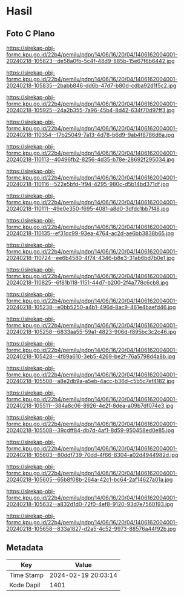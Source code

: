 # Hasil

## Foto C Plano

https://sirekap-obj-formc.kpu.go.id/22b4/pemilu/pdpr/14/06/16/20/04/1406162004001-20240218-105823--de58a0fb-5c4f-48d9-885b-15e67f6b6442.jpg

https://sirekap-obj-formc.kpu.go.id/22b4/pemilu/pdpr/14/06/16/20/04/1406162004001-20240218-105835--2babb846-dd6b-47d7-b80d-cdba92d1f5c2.jpg

https://sirekap-obj-formc.kpu.go.id/22b4/pemilu/pdpr/14/06/16/20/04/1406162004001-20240218-105925--24a2b355-7a96-45b4-8d42-634f70d97ff3.jpg

https://sirekap-obj-formc.kpu.go.id/22b4/pemilu/pdpr/14/06/16/20/04/1406162004001-20240218-110354--17b25049-7a13-4d78-b6d9-9ab4f8786d6a.jpg

https://sirekap-obj-formc.kpu.go.id/22b4/pemilu/pdpr/14/06/16/20/04/1406162004001-20240218-110113--40496fb2-8256-4d35-b78e-28692f295034.jpg

https://sirekap-obj-formc.kpu.go.id/22b4/pemilu/pdpr/14/06/16/20/04/1406162004001-20240218-110116--522e5bfd-1f94-4295-980c-d5b14bd371df.jpg

https://sirekap-obj-formc.kpu.go.id/22b4/pemilu/pdpr/14/06/16/20/04/1406162004001-20240218-110111--49e0e350-f695-4081-a8d0-3dfdc1bb7f48.jpg

https://sirekap-obj-formc.kpu.go.id/22b4/pemilu/pdpr/14/06/16/20/04/1406162004001-20240218-110135--ef31cc99-93ea-4764-ac2d-ae6bb3838b65.jpg

https://sirekap-obj-formc.kpu.go.id/22b4/pemilu/pdpr/14/06/16/20/04/1406162004001-20240218-110724--ee6b4580-4f74-4346-b8e3-31ab6bd7b0e1.jpg

https://sirekap-obj-formc.kpu.go.id/22b4/pemilu/pdpr/14/06/16/20/04/1406162004001-20240218-110825--6f81b118-1151-44d7-b200-2f4a778c6cb8.jpg

https://sirekap-obj-formc.kpu.go.id/22b4/pemilu/pdpr/14/06/16/20/04/1406162004001-20240218-105238--e0bb5250-a4b1-496d-8ac9-461e4baefd46.jpg

https://sirekap-obj-formc.kpu.go.id/22b4/pemilu/pdpr/14/06/16/20/04/1406162004001-20240218-105258--6833aa55-59a1-4823-906d-f895bc3c2c46.jpg

https://sirekap-obj-formc.kpu.go.id/22b4/pemilu/pdpr/14/06/16/20/04/1406162004001-20240218-105428--4f89a610-3eb5-4269-be2f-76a5798d4a8b.jpg

https://sirekap-obj-formc.kpu.go.id/22b4/pemilu/pdpr/14/06/16/20/04/1406162004001-20240218-105508--a8e2db9a-a5eb-4acc-b36d-c5b5c7ef4182.jpg

https://sirekap-obj-formc.kpu.go.id/22b4/pemilu/pdpr/14/06/16/20/04/1406162004001-20240218-105511--384a8c06-8926-4e2f-8dea-a09b7df074e3.jpg

https://sirekap-obj-formc.kpu.go.id/22b4/pemilu/pdpr/14/06/16/20/04/1406162004001-20240218-105508--39cdff84-db7d-4af1-8d59-950458ed0e85.jpg

https://sirekap-obj-formc.kpu.go.id/22b4/pemilu/pdpr/14/06/16/20/04/1406162004001-20240218-105603--80ddf739-70dd-4f66-8304-a02d4944982d.jpg

https://sirekap-obj-formc.kpu.go.id/22b4/pemilu/pdpr/14/06/16/20/04/1406162004001-20240218-105605--65b8f08b-264a-42c1-bc64-2af14627a01a.jpg

https://sirekap-obj-formc.kpu.go.id/22b4/pemilu/pdpr/14/06/16/20/04/1406162004001-20240218-105632--a832d1d0-72f0-4ef8-9120-93d7e7560193.jpg

https://sirekap-obj-formc.kpu.go.id/22b4/pemilu/pdpr/14/06/16/20/04/1406162004001-20240218-105658--833a1827-d2a5-4c52-9973-88576a44f92b.jpg


## Metadata

| Key        | Value               |
| ---------- | ------------------- |
| Time Stamp | 2024-02-19 20:03:14 |
| Kode Dapil | 1401                |




